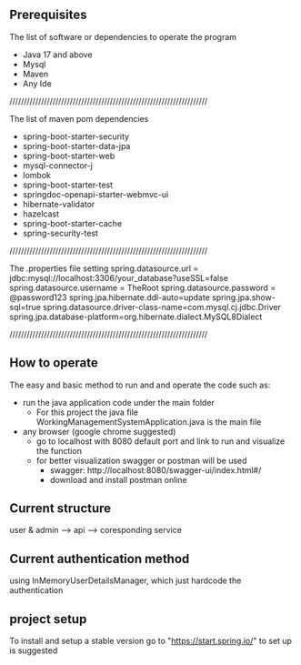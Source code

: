 ## Prerequisites
The list of software or dependencies to operate the program
- Java 17 and above
- Mysql
- Maven
- Any Ide

/////////////////////////////////////////////////////////////////////

The list of maven pom dependencies
- spring-boot-starter-security
- spring-boot-starter-data-jpa
- spring-boot-starter-web
- mysql-connector-j
- lombok
- spring-boot-starter-test
- springdoc-openapi-starter-webmvc-ui
- hibernate-validator
- hazelcast
- spring-boot-starter-cache
- spring-security-test

/////////////////////////////////////////////////////////////////////

The .properties file setting
spring.datasource.url = jdbc:mysql://localhost:3306/your_database?useSSL=false
spring.datasource.username = TheRoot
spring.datasource.password = @password123
spring.jpa.hibernate.ddl-auto=update
spring.jpa.show-sql=true
spring.datasource.driver-class-name=com.mysql.cj.jdbc.Driver
spring.jpa.database-platform=org.hibernate.dialect.MySQL8Dialect

/////////////////////////////////////////////////////////////////////

## How to operate
The easy and basic method to run and and operate the code such as:
- run the java application code under the main folder
  - For this project the java file WorkingManagementSystemApplication.java is the main file
- any browser (google chrome suggested)
  - go to localhost with 8080 default port and link to run and visualize the function
  - for better visualization swagger or postman will be used
    - swagger: http://localhost:8080/swagger-ui/index.html#/
    - download and install postman online
   
## Current structure
user & admin --> api --> coresponding service

## Current authentication method
using InMemoryUserDetailsManager, which just hardcode the authentication

## project setup
To install and setup a stable version go to "https://start.spring.io/" to set up is suggested
